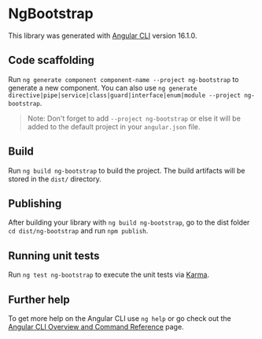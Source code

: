 # NgBootstrap

This library was generated with [Angular CLI](https://github.com/angular/angular-cli) version 16.1.0.

## Code scaffolding

Run `ng generate component component-name --project ng-bootstrap` to generate a new component. You can also use `ng generate directive|pipe|service|class|guard|interface|enum|module --project ng-bootstrap`.
> Note: Don't forget to add `--project ng-bootstrap` or else it will be added to the default project in your `angular.json` file. 

## Build

Run `ng build ng-bootstrap` to build the project. The build artifacts will be stored in the `dist/` directory.

## Publishing

After building your library with `ng build ng-bootstrap`, go to the dist folder `cd dist/ng-bootstrap` and run `npm publish`.

## Running unit tests

Run `ng test ng-bootstrap` to execute the unit tests via [Karma](https://karma-runner.github.io).

## Further help

To get more help on the Angular CLI use `ng help` or go check out the [Angular CLI Overview and Command Reference](https://angular.io/cli) page.
